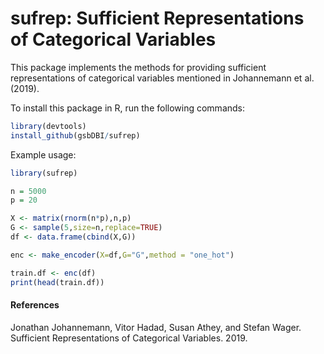 # sufrep: Sufficient Representations of Categorical Variables

This package implements the methods for providing sufficient representations of categorical variables mentioned in Johannemann et al. (2019).


To install this package in R, run the following commands:
```R
library(devtools)
install_github(gsbDBI/sufrep)
```

Example usage:
```R
library(sufrep)

n = 5000
p = 20

X <- matrix(rnorm(n*p),n,p)
G <- sample(5,size=n,replace=TRUE)
df <- data.frame(cbind(X,G))

enc <- make_encoder(X=df,G="G",method = "one_hot")

train.df <- enc(df)
print(head(train.df))
```

#### References
Jonathan Johannemann, Vitor Hadad, Susan Athey, and Stefan Wager. Sufficient Representations of Categorical Variables. 2019.
